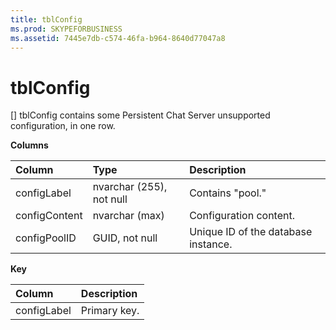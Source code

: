 ```yaml
---
title: tblConfig
ms.prod: SKYPEFORBUSINESS
ms.assetid: 7445e7db-c574-46fa-b964-8640d77047a8
---
```



# tblConfig
[]
tblConfig contains some Persistent Chat Server unsupported configuration, in one row.
  
    
    


**Columns**


|**Column**|**Type**|**Description**|
|:-----|:-----|:-----|
|configLabel  <br/> |nvarchar (255), not null  <br/> |Contains "pool."  <br/> |
|configContent  <br/> |nvarchar (max)  <br/> |Configuration content.  <br/> |
|configPoolID  <br/> |GUID, not null  <br/> |Unique ID of the database instance.  <br/> |
   

**Key**


|**Column**|**Description**|
|:-----|:-----|
|configLabel  <br/> |Primary key.  <br/> |
   

